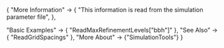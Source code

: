 {
  "More Information" ->
   {
     "This information is read from the simulation parameter file",
   },

  "Basic Examples" -> {
    "ReadMaxRefinementLevels[\"bbh\"]"
    },
  "See Also" -> {
    "ReadGridSpacings"
   },
  "More About" -> {"SimulationTools"}
}

